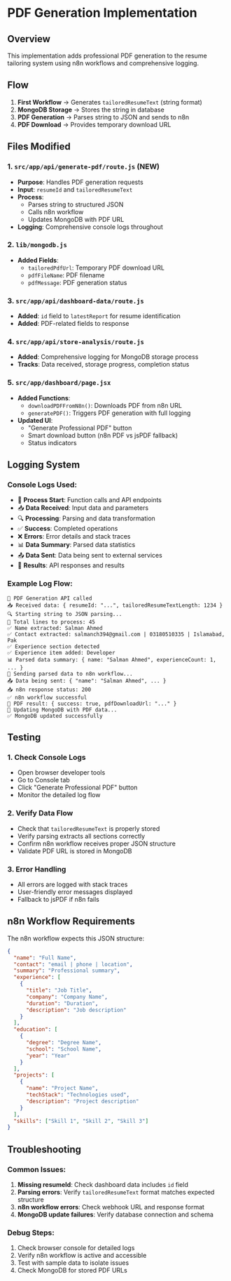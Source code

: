 # PDF Generation Implementation

## Overview
This implementation adds professional PDF generation to the resume tailoring system using n8n workflows and comprehensive logging.

## Flow
1. **First Workflow** → Generates `tailoredResumeText` (string format)
2. **MongoDB Storage** → Stores the string in database
3. **PDF Generation** → Parses string to JSON and sends to n8n
4. **PDF Download** → Provides temporary download URL

## Files Modified

### 1. `src/app/api/generate-pdf/route.js` (NEW)
- **Purpose**: Handles PDF generation requests
- **Input**: `resumeId` and `tailoredResumeText`
- **Process**: 
  - Parses string to structured JSON
  - Calls n8n workflow
  - Updates MongoDB with PDF URL
- **Logging**: Comprehensive console logs throughout

### 2. `lib/mongodb.js`
- **Added Fields**:
  - `tailoredPdfUrl`: Temporary PDF download URL
  - `pdfFileName`: PDF filename
  - `pdfMessage`: PDF generation status

### 3. `src/app/api/dashboard-data/route.js`
- **Added**: `id` field to `latestReport` for resume identification
- **Added**: PDF-related fields to response

### 4. `src/app/api/store-analysis/route.js`
- **Added**: Comprehensive logging for MongoDB storage process
- **Tracks**: Data received, storage progress, completion status

### 5. `src/app/dashboard/page.jsx`
- **Added Functions**:
  - `downloadPDFFromN8n()`: Downloads PDF from n8n URL
  - `generatePDF()`: Triggers PDF generation with full logging
- **Updated UI**: 
  - "Generate Professional PDF" button
  - Smart download button (n8n PDF vs jsPDF fallback)
  - Status indicators

## Logging System

### Console Logs Used:
- 🚀 **Process Start**: Function calls and API endpoints
- 📥 **Data Received**: Input data and parameters
- 🔍 **Processing**: Parsing and data transformation
- ✅ **Success**: Completed operations
- ❌ **Errors**: Error details and stack traces
- 📊 **Data Summary**: Parsed data statistics
- 📤 **Data Sent**: Data being sent to external services
- 📄 **Results**: API responses and results

### Example Log Flow:
```
🚀 PDF Generation API called
📥 Received data: { resumeId: "...", tailoredResumeTextLength: 1234 }
🔍 Starting string to JSON parsing...
📝 Total lines to process: 45
✅ Name extracted: Salman Ahmed
✅ Contact extracted: salmanch394@gmail.com | 03180510335 | Islamabad, Pak
✅ Experience section detected
✅ Experience item added: Developer
📊 Parsed data summary: { name: "Salman Ahmed", experienceCount: 1, ... }
🚀 Sending parsed data to n8n workflow...
📤 Data being sent: { "name": "Salman Ahmed", ... }
📥 n8n response status: 200
✅ n8n workflow successful
📄 PDF result: { success: true, pdfDownloadUrl: "..." }
💾 Updating MongoDB with PDF data...
✅ MongoDB updated successfully
```

## Testing

### 1. Check Console Logs
- Open browser developer tools
- Go to Console tab
- Click "Generate Professional PDF" button
- Monitor the detailed log flow

### 2. Verify Data Flow
- Check that `tailoredResumeText` is properly stored
- Verify parsing extracts all sections correctly
- Confirm n8n workflow receives proper JSON structure
- Validate PDF URL is stored in MongoDB

### 3. Error Handling
- All errors are logged with stack traces
- User-friendly error messages displayed
- Fallback to jsPDF if n8n fails

## n8n Workflow Requirements

The n8n workflow expects this JSON structure:
```json
{
  "name": "Full Name",
  "contact": "email | phone | location",
  "summary": "Professional summary",
  "experience": [
    {
      "title": "Job Title",
      "company": "Company Name",
      "duration": "Duration",
      "description": "Job description"
    }
  ],
  "education": [
    {
      "degree": "Degree Name",
      "school": "School Name",
      "year": "Year"
    }
  ],
  "projects": [
    {
      "name": "Project Name",
      "techStack": "Technologies used",
      "description": "Project description"
    }
  ],
  "skills": ["Skill 1", "Skill 2", "Skill 3"]
}
```

## Troubleshooting

### Common Issues:
1. **Missing resumeId**: Check dashboard data includes `id` field
2. **Parsing errors**: Verify `tailoredResumeText` format matches expected structure
3. **n8n workflow errors**: Check webhook URL and response format
4. **MongoDB update failures**: Verify database connection and schema

### Debug Steps:
1. Check browser console for detailed logs
2. Verify n8n workflow is active and accessible
3. Test with sample data to isolate issues
4. Check MongoDB for stored PDF URLs 